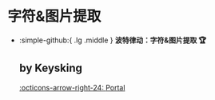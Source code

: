 # 字符&图片提取

<div class="grid cards" markdown>

-   :simple-github:{ .lg .middle } __波特律动：字符&图片提取 🏆__

    by Keysking
    ---

    [:octicons-arrow-right-24: <a href="https://led.baud-dance.com/" target="_blank"> Portal </a>](#)



</div>